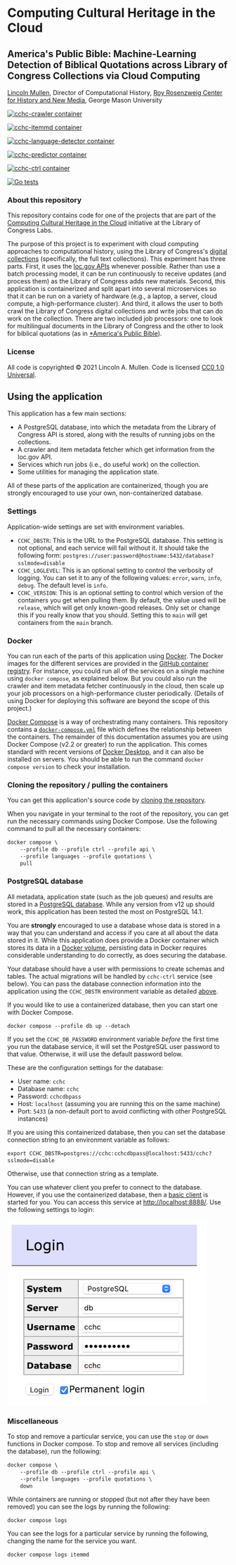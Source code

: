 # Computing Cultural Heritage in the Cloud

## America's Public Bible: Machine-Learning Detection of Biblical Quotations across Library of Congress Collections via Cloud Computing

[Lincoln Mullen](https://lincolnmullen.com), Director of Computational History,
[Roy Rosenzweig Center for History and New Media](https://rrchnm.org), George
Mason University

[![cchc-crawler container](https://github.com/lmullen/cchc/actions/workflows/docker-publish-crawler.yml/badge.svg)](https://github.com/lmullen/cchc/actions/workflows/docker-publish-crawler.yml)

[![cchc-itemmd container](https://github.com/lmullen/cchc/actions/workflows/docker-publish-itemmd.yml/badge.svg)](https://github.com/lmullen/cchc/actions/workflows/docker-publish-itemmd.yml)

[![cchc-language-detector container](https://github.com/lmullen/cchc/actions/workflows/docker-publish-language-detector.yml/badge.svg)](https://github.com/lmullen/cchc/actions/workflows/docker-publish-language-detector.yml)

[![cchc-predictor container](https://github.com/lmullen/cchc/actions/workflows/docker-publish-predictor.yml/badge.svg)](https://github.com/lmullen/cchc/actions/workflows/docker-publish-predictor.yml)

[![cchc-ctrl container](https://github.com/lmullen/cchc/actions/workflows/docker-publish-ctrl.yml/badge.svg)](https://github.com/lmullen/cchc/actions/workflows/docker-publish-ctrl.yml)

[![Go tests](https://github.com/lmullen/cchc/actions/workflows/go.yml/badge.svg)](https://github.com/lmullen/cchc/actions/workflows/go.yml) 

### About this repository

This repository contains code for one of the projects that are part of the [Computing Cultural Heritage in the Cloud](https://labs.loc.gov/work/experiments/cchc/) initiative at the Library of Congress Labs.

The purpose of this project is to experiment with cloud computing approaches to computational history, using the Library of Congress's [digital collections](https://www.loc.gov/collections/) (specifically, the full text collections). This experiment has three parts. First, it uses the [loc.gov APIs](https://www.loc.gov/apis/) whenever possible. Rather than use a batch processing model, it can be run continuously to receive updates (and process them) as the Library of Congress adds new materials. Second, this application is containerized and split apart into several microservices so that it can be run on a variety of hardware (e.g., a laptop, a server, cloud compute, a high-performance cluster). And third, it allows the user to both crawl the Library of Congress digital collections and write jobs that can do work on the collection.  There are two included job processors: one to look for multilingual documents in the Library of Congress and the other to look for biblical quotations (as in [*America's Public Bible](https://americaspublicbible.org)).

### License

All code is copyrighted &copy; 2021 Lincoln A. Mullen. Code is licensed [CC0 1.0
Universal](https://github.com/lmullen/cchc/blob/main/LICENSE).

## Using the application

This application has a few main sections:

- A PostgreSQL database, into which the metadata from the Library of Congress API is stored, along with the results of running jobs on the collections.
- A crawler and item metadata fetcher which get information from the loc.gov API.
- Services which run jobs (i.e., do useful work) on the collection.
- Some utilities for managing the application state.

All of these parts of the application are containerized, though you are strongly encouraged to use your own, non-containerized database.

### Settings

Application-wide settings are set with environment variables.

- `CCHC_DBSTR`: This is the URL to the PostgreSQL database. This setting is not optional, and each service will fail without it. It should take the following form: `postgres://user:password@hostname:5432/database?sslmode=disable`
- `CCHC_LOGLEVEL`: This is an optional setting to control the verbosity of logging. You can set it to any of the following values: `error`, `warn`, `info`, `debug`. The default level is `info`.
- `CCHC_VERSION`: This is an optional setting to control which version of the containers you get when pulling them. By default, the value used will be `release`, which will get only known-good releases. Only set or change this if you really know that you should. Setting this to `main` will get containers from the `main` branch.

### Docker

You can run each of the parts of this application using [Docker](https://www.docker.com). The Docker images for the different services are provided in the [GitHub container registry](https://github.com/lmullen/cchc/packages). For instance, you could run all of the services on a single machine using `docker compose`, as explained below. But you could also run the crawler and item metadata fetcher continuously in the cloud, then scale up your job processors on a high-performance cluster periodically. (Details of using Docker for deploying this software are beyond the scope of this project.)

[Docker Compose](https://docs.docker.com/compose/) is a way of orchestrating many containers. This repository contains a [`docker-compose.yml`](https://github.com/lmullen/cchc/blob/main/docker-compose.yml) file which defines the relationship between the containers. The remainder of this documentation assumes you are using Docker Compose (v2.2 or greater) to run the application. This comes standard with recent versions of [Docker Desktop](https://www.docker.com/products/docker-desktop), and it can also be installed on servers. You should be able to run the command `docker compose version` to check your installation.

### Cloning the repository / pulling the containers

You can get this application's source code by [cloning the repository](https://docs.github.com/en/repositories/creating-and-managing-repositories/cloning-a-repository). 

When you navigate in your terminal to the root of the repository, you can get run the necessary commands using Docker Compose. Use the following command to pull all the necessary containers:

```
docker compose \
	--profile db --profile ctrl --profile api \
	--profile languages --profile quotations \
	pull
```

### PostgreSQL database

All metadata, application state (such as the job queues) and results are stored in a [PostgreSQL database](https://www.postgresql.org). While any version from v12 up should work, this application has been tested the most on PostgreSQL 14.1.

You are **strongly** encouraged to use a database whose data is stored in a way that you can understand and access if you care at all about the data stored in it. While this application does provide a Docker container which stores its data in a [Docker volume](https://docs.docker.com/storage/volumes/), persisting data in Docker requires considerable understanding to do correctly, as does securing the database.

Your database should have a user with permissions to create schemas and tables. The actual migrations will be handled by `cchc-ctrl` service (see below). You can pass the database connection information into the application using the `CCHC_DBSTR` environment variable as detailed [above](#settings).

If you would like to use a containerized database, then you can start one with Docker Compose.

```
docker compose --profile db up --detach
```

If you set the `CCHC_DB_PASSWORD` environment variable _before_ the first time you run the database service, it will set the PostgreSQL user password to that value. Otherwise, it will use the default password below.

These are the configuration settings for the database:

- User name: `cchc`
- Database name: `cchc`
- Password: `cchcdbpass`
- Host: `localhost` (assuming you are running this on the same machine)
- Port: `5433` (a non-default port to avoid conflicting with other PostgreSQL instances)

If you are using this containerized database, then you can set the database connection string to an environment variable as follows:

```
export CCHC_DBSTR=postgres://cchc:cchcdbpass@localhost:5433/cchc?sslmode=disable
```

Otherwise, use that connection string as a template.

You can use whatever client you prefer to connect to the database. However, if you use the containerized database, then a [basic client](https://www.adminer.org) is started for you. You can access this service at <http://localhost:8888/>. Use the following settings to login:

![Adminer login](README-adminer-login.png)

### Miscellaneous

To stop and remove a particular service, you can use the `stop` or `down` functions in Docker compose. To stop and remove all services (including the database), run the following:

```
docker compose \
	--profile db --profile ctrl --profile api \
	--profile languages --profile quotations \
	down
```

While containers are running or stopped (but not after they have been removed) you can see the logs by running the following:

```
docker compose logs
```

You can see the logs for a particular service by running the following, changing the name for the service you want.

```
docker compose logs itemmd
```
